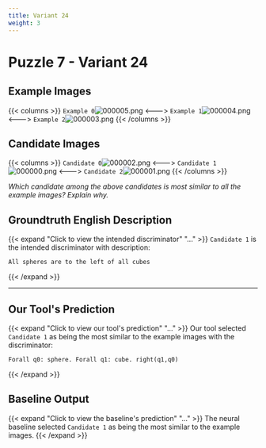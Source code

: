 ```yaml
---
title: Variant 24
weight: 3
---
```


# Puzzle 7 - Variant 24

## Example Images
{{< columns >}}
`Example 0`![000005.png](/clevr-variants/partition/fovariant-24/render/images/CLEVR_val_000005.png)
<--->
`Example 1`![000004.png](/clevr-variants/partition/fovariant-24/render/images/CLEVR_val_000004.png)
<--->
`Example 2`![000003.png](/clevr-variants/partition/fovariant-24/render/images/CLEVR_val_000003.png)
{{< /columns >}}

## Candidate Images
{{< columns >}}
`Candidate 0`![000002.png](/clevr-variants/partition/fovariant-24/render/images/CLEVR_val_000002.png)
<--->
`Candidate 1`![000000.png](/clevr-variants/partition/fovariant-24/render/images/CLEVR_val_000000.png)
<--->
`Candidate 2`![000001.png](/clevr-variants/partition/fovariant-24/render/images/CLEVR_val_000001.png)
{{< /columns >}}

*Which candidate among the above candidates is most similar to all the example images? Explain why.*

## Groundtruth English Description

{{< expand "Click to view the intended discriminator" "..." >}}
`Candidate 1` is the intended discriminator with description:
```plaintext 
All spheres are to the left of all cubes
```
{{< /expand >}}

---



## Our Tool's Prediction

{{< expand "Click to view our tool's prediction" "..." >}}
Our tool selected `Candidate 1` as being the most similar to the example images with the discriminator:
```plaintext
Forall q0: sphere. Forall q1: cube. right(q1,q0)
```
{{< /expand >}}



## Baseline Output

{{< expand "Click to view the baseline's prediction" "..." >}}
The neural baseline selected `Candidate 1` as being the most similar to the example images.
{{< /expand >}}

